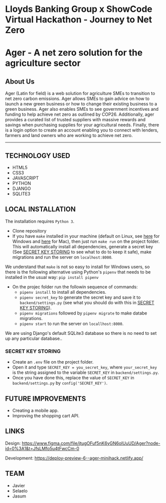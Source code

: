 # Lloyds Banking Group x ShowCode Virtual Hackathon - Journey to Net Zero

# Ager - A net zero solution for the agriculture sector

## About Us

Ager (Latin for field) is a web solution for agriculture SMEs to transition to net zero carbon emissions.
Ager allows SMEs to gain advice on how to launch a new green business or how to change their existing business to a green business.
Ager also enables SMEs to see government incentives and funding to help achieve net zero as outlined by COP26. Additionally, ager provides a curated list of trusted
suppliers with massive rewards and savings when purchasing supplies for your agricultural needs.
Finally, there is a login option to create an account enabling you to connect with lenders, farmers and land owners who are working to achieve net zero.

---

## TECHNOLOGY USED

- HTML5
- CSS3
- JAVASCRIPT
- PYTHON
- DJANGO
- SQLITE3

## LOCAL INSTALLATION
The installation requires `Python 3`. 

- Clone repository
- If you have `make` installed in your machine (default on Linux, see [here](https://stackoverflow.com/questions/2532234/how-to-run-a-makefile-in-windows) for Windows  and [here](https://stackoverflow.com/questions/10265742/how-to-install-make-and-gcc-on-a-mac) for Mac), then just run `make run` on the project folder. This will automatically install all dependencies, generate a secret key (See [SECRET KEY STORING](#secret-key-storing) to see what to do to keep it safe), make migrations and run the server on `localhost:8000`. 

We understand that `make` is not so easy to install for Windows users, so there is the following alternative using Python's `pipenv` that needs to be installed in the usual way: 
`pip install pipenv`
- On the projec folder run the followin sequence of commands:
  - `pipenv install` to install all dependencies.
  - `pipenv secret_key` to generate the secret key and save it to `backend/settings.py` (see what you should do with this in [SECRET KEY STORING](#secret-key-storing)).
  - `pipenv migrations` followed by `pipenv migrate` to make databe migrations.
  - `pipenv start` to run the server on `locallhost:8000`.

We are using Django's default SQLite3 database so there is no need to set up any particular database..


### SECRET KEY STORING
- Create an `.env` file on the project folder. 
- Open it and type `SECRET_KEY = you_secret_key`, where `your_secret_key` is the string assigned to the variable `SECRET_KEY` in `backend/settings.py`. 
- Once you have done this, replace the value of `SECRET_KEY` in `backend/settings.py` by `config('SECRET_KEY')`. 

## FUTURE IMPROVEMENTS
- Creating a mobile app.
- Improving the shopping cart API.

## LINKS

Design: https://www.figma.com/file/jtugOFuf5nK6yGN6oIUuUD/Ager?node-id=0%3A1&t=JfsLMfo5u4tFwcCm-0

Development: https://deploy-preview-6--ager-minihack.netlify.app/

## TEAM

- Javier
- Selaelo
- Jasum
